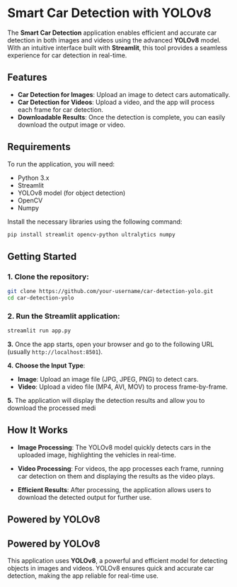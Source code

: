 # Smart Car Detection with YOLOv8

The **Smart Car Detection** application enables efficient and accurate car detection in both images and videos using the advanced **YOLOv8** model. With an intuitive interface built with **Streamlit**, this tool provides a seamless experience for car detection in real-time.

## Features
- **Car Detection for Images**: Upload an image to detect cars automatically.
- **Car Detection for Videos**: Upload a video, and the app will process each frame for car detection.
- **Downloadable Results**: Once the detection is complete, you can easily download the output image or video.

## Requirements
To run the application, you will need:
- Python 3.x
- Streamlit
- YOLOv8 model (for object detection)
- OpenCV
- Numpy

Install the necessary libraries using the following command:
```bash
pip install streamlit opencv-python ultralytics numpy
```

## Getting Started
### 1. Clone the repository:
```bash
git clone https://github.com/your-username/car-detection-yolo.git
cd car-detection-yolo
```

### 2. Run the Streamlit application:
```bash
streamlit run app.py
```
**3.** Once the app starts, open your browser and go to the following URL (usually `http://localhost:8501`).

**4.** **Choose the Input Type**:
- **Image**: Upload an image file (JPG, JPEG, PNG) to detect cars.
- **Video**: Upload a video file (MP4, AVI, MOV) to process frame-by-frame.

**5.** The application will display the detection results and allow you to download the processed medi

## How It Works

- **Image Processing**: The YOLOv8 model quickly detects cars in the uploaded image, highlighting the vehicles in real-time.
  
- **Video Processing**: For videos, the app processes each frame, running car detection on them and displaying the results as the video plays.
  
- **Efficient Results**: After processing, the application allows users to download the detected output for further use.

## Powered by YOLOv8

## Powered by YOLOv8

This application uses **YOLOv8**, a powerful and efficient model for detecting objects in images and videos. YOLOv8 ensures quick and accurate car detection, making the app reliable for real-time use.


